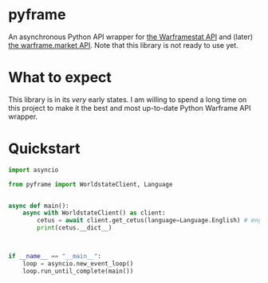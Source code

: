 # pyframe

An asynchronous Python API wrapper for [the Warframestat API](https://hub.warframestat.us) and (later) [the warframe.market API](https://warframe.market/api_docs).
Note that this library is not ready to use yet.

# What to expect

This library is in its *very* early states. I am willing to spend a long time on this project to make it the best and most up-to-date Python Warframe API wrapper.

# Quickstart
```py
import asyncio

from pyframe import WorldstateClient, Language


async def main():
    async with WorldstateClient() as client:
        cetus = await client.get_cetus(language=Language.English) # english is default
        print(cetus.__dict__)



if __name__ == "__main__":
    loop = asyncio.new_event_loop()
    loop.run_until_complete(main())
```
